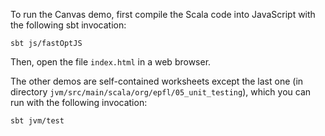 To run the Canvas demo, first compile the Scala code into
JavaScript with the following sbt invocation:

~~~ shell
sbt js/fastOptJS
~~~

Then, open the file `index.html` in a web browser.

The other demos are self-contained worksheets except
the last one (in directory
`jvm/src/main/scala/org/epfl/05_unit_testing`), which
you can run with the following invocation:

~~~ shell
sbt jvm/test
~~~
